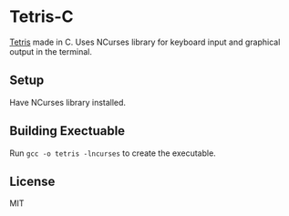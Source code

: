 # Tetris-C

[Tetris](https://en.wikipedia.org/wiki/Tetris) made in C. Uses NCurses library for keyboard input and graphical output in the terminal.

## Setup

Have NCurses library installed.

## Building Exectuable

Run `gcc -o tetris -lncurses` to create the executable.

## License

MIT
